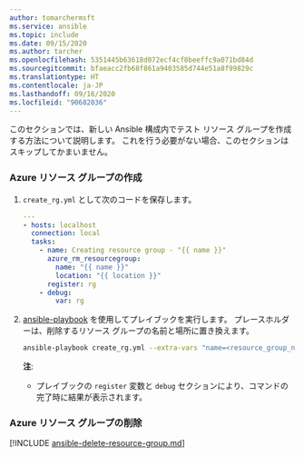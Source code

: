 ```yaml
---
author: tomarchermsft
ms.service: ansible
ms.topic: include
ms.date: 09/15/2020
ms.author: tarcher
ms.openlocfilehash: 5351445b63618d072ecf4cf8beeffc9a071bd84d
ms.sourcegitcommit: bfaeacc2fb68f861a9403585d744e51a8f99829c
ms.translationtype: HT
ms.contentlocale: ja-JP
ms.lasthandoff: 09/16/2020
ms.locfileid: "90682036"
---
```

このセクションでは、新しい Ansible 構成内でテスト リソース グループを作成する方法について説明します。 これを行う必要がない場合、このセクションはスキップしてかまいません。

### <a name="create-an-azure-resource-group"></a>Azure リソース グループの作成

1. `create_rg.yml` として次のコードを保存します。

    ```yaml
    ---
    - hosts: localhost
      connection: local
      tasks:
        - name: Creating resource group - "{{ name }}"
          azure_rm_resourcegroup:
            name: "{{ name }}"
            location: "{{ location }}"
          register: rg
        - debug:
            var: rg
    ```

1. [ansible-playbook](https://docs.ansible.com/ansible/latest/cli/ansible-playbook.html) を使用してプレイブックを実行します。 プレースホルダーは、削除するリソース グループの名前と場所に置き換えます。

    ```bash
    ansible-playbook create_rg.yml --extra-vars "name=<resource_group_name> location=<resource_group_location>"
    ```

    **注**:

    - プレイブックの `register` 変数と `debug` セクションにより、コマンドの完了時に結果が表示されます。

### <a name="delete-an-azure-resource-group"></a>Azure リソース グループの削除

[!INCLUDE [ansible-delete-resource-group.md](ansible-delete-resource-group.md)]
